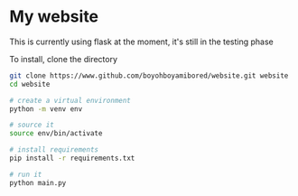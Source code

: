 # My website

This is currently using flask at the moment, it's still in the testing phase

To install, clone the directory
```bash
git clone https://www.github.com/boyohboyamibored/website.git website
cd website

# create a virtual environment
python -m venv env

# source it
source env/bin/activate

# install requirements
pip install -r requirements.txt

# run it 
python main.py
```
